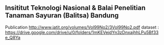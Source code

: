 Insititut Teknologi Nasional & Balai Penelitian Tanaman Sayuran (Balitsa) Bandung
---
Publication http://www.jatit.org/volumes/Vol99No2/3Vol99No2.pdf
dataset : https://drive.google.com/drive/u/0/folders/1mKEVejdYn3zDnxajhhLPu5Bf33e_Q8Ya
